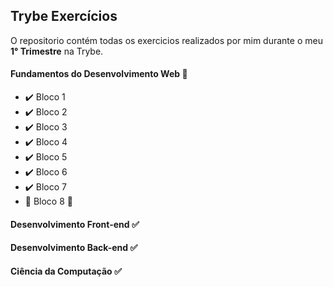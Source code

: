 ## Trybe Exercícios
O repositorio contém todas os exercicios realizados por mim durante o meu <b>1° Trimestre</b> na Trybe.

#### Fundamentos do Desenvolvimento Web :construction:

- :heavy_check_mark: Bloco 1 
- :heavy_check_mark: Bloco 2 
- :heavy_check_mark: Bloco 3 
- :heavy_check_mark: Bloco 4 
- :heavy_check_mark: Bloco 5 
- :heavy_check_mark: Bloco 6 
- :heavy_check_mark: Bloco 7 
-  :construction: Bloco 8 :construction:

#### Desenvolvimento Front-end :white_check_mark:

#### Desenvolvimento Back-end :white_check_mark:

#### Ciência da Computação :white_check_mark:
